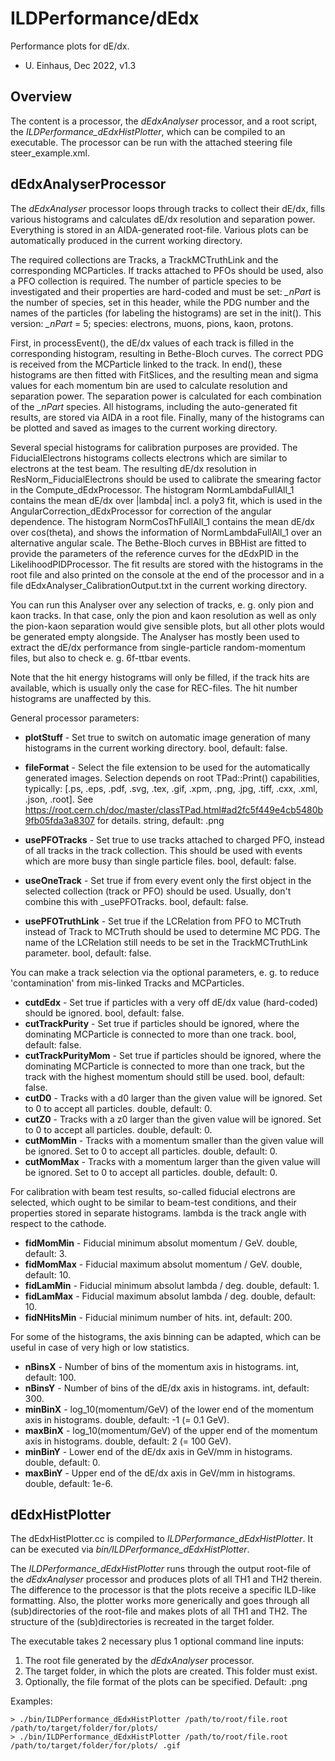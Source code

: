 # ILDPerformance/dEdx

Performance plots for dE/dx.

- U. Einhaus, Dec 2022, v1.3

## Overview

The content is a processor, the *dEdxAnalyser* processor, and a root script, the *ILDPerformance_dEdxHistPlotter*, which can be compiled to an executable.
The processor can be run with the attached steering file steer_example.xml.


## dEdxAnalyserProcessor

The *dEdxAnalyser* processor loops through tracks to collect their dE/dx, fills various histograms and calculates dE/dx resolution and separation power.
Everything is stored in an AIDA-generated root-file.
Various plots can be automatically produced in the current working directory.

The required collections are Tracks, a TrackMCTruthLink and the corresponding MCParticles.
If tracks attached to PFOs should be used, also a PFO collection is required.
The number of particle species to be investigated and their properties are hard-coded and must be set:
*_nPart* is the number of species, set in this header, while the PDG number and the names of the particles (for labeling the histograms) are set in the init().
This version: *_nPart* = 5; species: electrons, muons, pions, kaon, protons.

First, in processEvent(), the dE/dx values of each track is filled in the corresponding histogram, resulting in Bethe-Bloch curves.
The correct PDG is received from the MCParticle linked to the track.
In end(), these histograms are then fitted with FitSlices, and the resulting mean and sigma values for each momentum bin are used to calculate resolution and separation power.
The separation power is calculated for each combination of the *_nPart* species.
All histograms, including the auto-generated fit results, are stored via AIDA in a root file.
Finally, many of the histograms can be plotted and saved as images to the current working directory.

Several special histograms for calibration purposes are provided.
The FiducialElectrons histograms collects electrons which are similar to electrons at the test beam. The resulting dE/dx resolution in ResNorm_FiducialElectrons should be used to calibrate the smearing factor in the Compute_dEdxProcessor.
The histogram NormLambdaFullAll_1 contains the mean dE/dx over |lambda| incl. a poly3 fit, which is used in the AngularCorrection_dEdxProcessor for correction of the angular dependence.
The histogram NormCosThFullAll_1 contains the mean dE/dx over cos(theta), and shows the information of NormLambdaFullAll_1 over an alternative angular scale.
The Bethe-Bloch curves in BBHist are fitted to provide the parameters of the reference curves for the dEdxPID in the LikelihoodPIDProcessor.
The fit results are stored with the histograms in the root file and also printed on the console at the end of the processor and in a file dEdxAnalyser_CalibrationOutput.txt in the current working directory.

You can run this Analyser over any selection of tracks, e. g. only pion and kaon tracks.
In that case, only the pion and kaon resolution as well as only the pion-kaon separation would give sensible plots, but all other plots would be generated empty alongside.
The Analyser has mostly been used to extract the dE/dx performance from single-particle random-momentum files, but also to check e. g. 6f-ttbar events.

Note that the hit energy histograms will only be filled, if the track hits are available, which is usually only the case for REC-files.
The hit number histograms are unaffected by this.

General processor parameters:

- **plotStuff** - Set true to switch on automatic image generation of many histograms in the current working directory.
  bool, default: false.
- **fileFormat** - Select the file extension to be used for the automatically generated images.
  Selection depends on root TPad::Print() capabilities, typically: [.ps, .eps, .pdf, .svg, .tex, .gif, .xpm, .png, .jpg, .tiff, .cxx, .xml, .json, .root].
  See https://root.cern.ch/doc/master/classTPad.html#ad2fc5f449e4cb5480b9fb05fda3a8307 for details.
  string, default: .png

- **usePFOTracks** - Set true to use tracks attached to charged PFO, instead of all tracks in the track collection. This should be used with events which are more busy than single particle files.
  bool, default: false.
- **useOneTrack** - Set true if from every event only the first object in the selected collection (track or PFO) should be used. Usually, don't combine this with _usePFOTracks.
  bool, default: false.
- **usePFOTruthLink** - Set true if the LCRelation from PFO to MCTruth instead of Track to MCTruth should be used to determine MC PDG. The name of the LCRelation still needs to be set in the TrackMCTruthLink parameter.
  bool, default: false.

You can make a track selection via the optional parameters, e. g. to reduce 'contamination' from mis-linked Tracks and MCParticles.

- **cutdEdx** - Set true if particles with a very off dE/dx value (hard-coded) should be ignored.
  bool, default: false.
- **cutTrackPurity** - Set true if particles should be ignored, where the dominating MCParticle is connected to more than one track.
  bool, default: false.
- **cutTrackPurityMom** - Set true if particles should be ignored, where the dominating MCParticle is connected to more than one track, but the track with the highest momentum should still be used.
  bool, default: false.
- **cutD0** - Tracks with a d0 larger than the given value will be ignored. Set to 0 to accept all particles.
  double, default: 0.
- **cutZ0** - Tracks with a z0 larger than the given value will be ignored. Set to 0 to accept all particles.
  double, default: 0.
- **cutMomMin** - Tracks with a momentum smaller than the given value will be ignored. Set to 0 to accept all particles.
  double, default: 0.
- **cutMomMax** - Tracks with a momentum larger than the given value will be ignored. Set to 0 to accept all particles.
  double, default: 0.
 
For calibration with beam test results, so-called fiducial electrons are selected, which ought to be similar to beam-test conditions, and their properties stored in separate histograms.
lambda is the track angle with respect to the cathode.

- **fidMomMin** - Fiducial minimum absolut momentum / GeV.
  double, default: 3.
- **fidMomMax** - Fiducial maximum absolut momentum / GeV.
  double, default: 10.
- **fidLamMin** - Fiducial minimum absolut lambda / deg.
  double, default: 1.
- **fidLamMax** - Fiducial maximum absolut lambda / deg.
  double, default: 10.
- **fidNHitsMin** - Fiducial minimum number of hits.
  int, default: 200.

For some of the histograms, the axis binning can be adapted, which can be useful in case of very high or low statistics.

- **nBinsX** - Number of bins of the momentum axis in histograms.
  int, default: 100.
- **nBinsY** - Number of bins of the dE/dx axis in histograms.
  int, default: 300.
- **minBinX** - log_10(momentum/GeV) of the lower end of the momentum axis in histograms.
  double, default: -1 (= 0.1 GeV).
- **maxBinX** - log_10(momentum/GeV) of the upper end of the momentum axis in histograms.
  double, default: 2 (= 100 GeV).
- **minBinY** - Lower end of the dE/dx axis in GeV/mm in histograms.
  double, default: 0.
- **maxBinY** - Upper end of the dE/dx axis in GeV/mm in histograms.
  double, default: 1e-6.


## dEdxHistPlotter

The dEdxHistPlotter.cc is compiled to *ILDPerformance_dEdxHistPlotter*.
It can be executed via *bin/ILDPerformance_dEdxHistPlotter*.

The *ILDPerformance_dEdxHistPlotter* runs through the output root-file of the *dEdxAnalyser* processor and produces plots of all TH1 and TH2 therein.
The difference to the processor is that the plots receive a specific ILD-like formatting.
Also, the plotter works more generically and goes through all (sub)directories of the root-file and makes plots of all TH1 and TH2.
The structure of the (sub)directories is recreated in the target folder.

The executable takes 2 necessary plus 1 optional command line inputs:
1. The root file generated by the *dEdxAnalyser* processor.
2. The target folder, in which the plots are created. This folder must exist.
3. Optionally, the file format of the plots can be specified. Default: .png

Examples:
```shell
> ./bin/ILDPerformance_dEdxHistPlotter /path/to/root/file.root /path/to/target/folder/for/plots/
> ./bin/ILDPerformance_dEdxHistPlotter /path/to/root/file.root /path/to/target/folder/for/plots/ .gif
```
